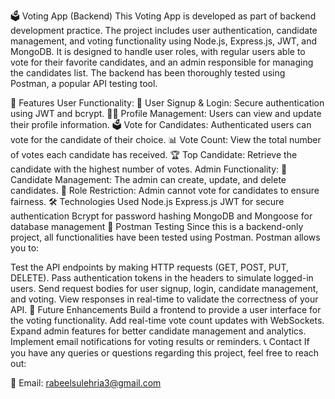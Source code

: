 🗳️ Voting App (Backend)
This Voting App is developed as part of backend development practice. The project includes user authentication, candidate management, and voting functionality using Node.js, Express.js, JWT, and MongoDB. It is designed to handle user roles, with regular users able to vote for their favorite candidates, and an admin responsible for managing the candidates list. The backend has been thoroughly tested using Postman, a popular API testing tool.

🌟 Features
User Functionality:
🔐 User Signup & Login: Secure authentication using JWT and bcrypt.
🧑‍💻 Profile Management: Users can view and update their profile information.
🗳️ Vote for Candidates: Authenticated users can vote for the candidate of their choice.
📊 Vote Count: View the total number of votes each candidate has received.
🏆 Top Candidate: Retrieve the candidate with the highest number of votes.
Admin Functionality:
📝 Candidate Management: The admin can create, update, and delete candidates.
🚫 Role Restriction: Admin cannot vote for candidates to ensure fairness.
🛠️ Technologies Used
Node.js
Express.js
JWT for secure authentication
Bcrypt for password hashing
MongoDB and Mongoose for database management
🧪 Postman Testing
Since this is a backend-only project, all functionalities have been tested using Postman. Postman allows you to:

Test the API endpoints by making HTTP requests (GET, POST, PUT, DELETE).
Pass authentication tokens in the headers to simulate logged-in users.
Send request bodies for user signup, login, candidate management, and voting.
View responses in real-time to validate the correctness of your API.
🔮 Future Enhancements
Build a frontend to provide a user interface for the voting functionality.
Add real-time vote count updates with WebSockets.
Expand admin features for better candidate management and analytics.
Implement email notifications for voting results or reminders.
📞 Contact
If you have any queries or questions regarding this project, feel free to reach out:

📧 Email: rabeelsulehria3@gmail.com